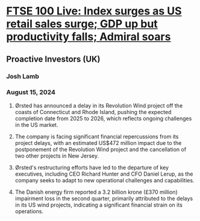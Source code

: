 # [FTSE 100 Live: Index surges as US retail sales surge; GDP up but productivity falls; Admiral soars](https://advance.lexis.com/api/document?collection=news&id=urn:contentItem:6CR7-HKT1-DYDT-80GT-00000-00&context=1519360)
## Proactive Investors (UK)
### Josh Lamb
### August 15, 2024

1. Ørsted has announced a delay in its Revolution Wind project off the coasts of Connecticut and Rhode Island, pushing the expected completion date from 2025 to 2026, which reflects ongoing challenges in the US market.

2. The company is facing significant financial repercussions from its project delays, with an estimated US$472 million impact due to the postponement of the Revolution Wind project and the cancellation of two other projects in New Jersey.

3. Ørsted's restructuring efforts have led to the departure of key executives, including CEO Richard Hunter and CFO Daniel Lerup, as the company seeks to adapt to new operational challenges and capabilities.

4. The Danish energy firm reported a 3.2 billion krone (£370 million) impairment loss in the second quarter, primarily attributed to the delays in its US wind projects, indicating a significant financial strain on its operations.